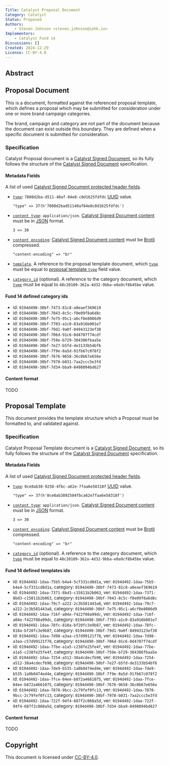 ```yaml
---
Title: Catalyst Proposal Document
Category: Catalyst
Status: Proposed
Authors:
    - Steven Johnson <steven.johnson@iohk.io>
Implementors:
    - Catalyst Fund 14
Discussions: []
Created: 2024-12-29
License: CC-BY-4.0
---
```


## Abstract

## Proposal Document

This is a document, formatted against the referenced proposal template, which defines a proposal which may be submitted
for consideration under one or more brand campaign categories.

The brand, campaign and category are not part of the document because the document can exist outside this boundary.
They are defined when a specific document is submitted for consideration.

### Specification

Catalyst Proposal document is a [Catalyst Signed Document],
so its fully follows the structure of the [Catalyst Signed Document] specification.

#### Metadata Fields

A list of used [Catalyst Signed Document protected header fields](./../signed_doc/spec.md#signed-object-fields).

* [`type`](./../signed_doc/spec.md#type): `7808d2ba-d511-40af-84e8-c0d1625fdfdc` [UUID] value.

  ```CDDL
  "type" => 37(h'7808d2bad51140af84e8c0d1625fdfdc')
  ```

* [`content type`](./../signed_doc/spec.md#content-type): `application/json`.
  [Catalyst Signed Document content] must be in [JSON] format.

  ```CDDL
  3 => 30
  ```

* [`content encoding`](./../signed_doc/spec.md#content-encoding-optional):
  [Catalyst Signed Document content] must be [Brotli] compressed.

  ```CDDL
  "content-encoding" => "br"
  ```

* [`template`](./../signed_doc/meta.md#ref-document-reference).
  A reference to the proposal template document,
  which [`type`](./../signed_doc/spec.md#type) must be equal to
  [proposal template `type`](#proposal-template) field value.

* [`category_id`](./../signed_doc/meta.md#category_id) (optional).
  A reference to the category document,
  which [`type`](./../signed_doc/spec.md#type) must be equal to
  `48c20109-362a-4d32-9bba-e0a9cf8b45be` value.

#### Fund 14 defined category ids

* id: `0194d490-30bf-7473-81c8-a0eaef369619`
* id: `0194d490-30bf-7043-8c5c-f0e09f8a6d8c`
* id: `0194d490-30bf-7e75-95c1-a6cf0e8086d9`
* id: `0194d490-30bf-7703-a1c0-83a916b001e7`
* id: `0194d490-30bf-79d1-9a0f-84943123ef38`
* id: `0194d490-30bf-706d-91c6-0d4707f74cdf`
* id: `0194d490-30bf-759e-b729-304306fbaa5e`
* id: `0194d490-30bf-7e27-b5fd-de3133b54bf6`
* id: `0194d490-30bf-7f9e-8a5d-91fb67c078f2`
* id: `0194d490-30bf-7676-9658-36c0b67e656e`
* id: `0194d490-30bf-7978-b031-7aa2ccc5e3fd`
* id: `0194d490-30bf-7d34-bba9-8498094bd627`

#### Content format

TODO

## Proposal Template

This document provides the template structure which a Proposal must be formatted to, and validated against.

### Specification

Catalyst Proposal Template document is a [Catalyst Signed Document],
so its fully follows the structure of the [Catalyst Signed Document] specification.

#### Metadata Fields

A list of used [Catalyst Signed Document protected header fields](./../signed_doc/spec.md#signed-object-fields).

* [`type`](./../signed_doc/spec.md#type): `0ce8ab38-9258-4fbc-a62e-7faa6e58318f` [UUID] value.

  ```CDDL
  "type" => 37(h'0ce8ab3892584fbca62e7faa6e58318f')
  ```

* [`content type`](./../signed_doc/spec.md#content-type): `application/json`.
  [Catalyst Signed Document content] must be in [JSON] format.

  ```CDDL
  3 => 30
  ```

* [`content encoding`](./../signed_doc/spec.md#content-encoding-optional):
  [Catalyst Signed Document content] must be [Brotli] compressed.

  ```CDDL
  "content-encoding" => "br"
  ```

* [`category_id`](./../signed_doc/meta.md#category_id) (optional).
  A reference to the category document,
  which [`type`](./../signed_doc/spec.md#type) must be equal to
  `48c20109-362a-4d32-9bba-e0a9cf8b45be` value.

#### Fund 14 defined templates ids

* id: `0194d492-1daa-75b5-b4a4-5cf331cd8d1a`, ver: `0194d492-1daa-75b5-b4a4-5cf331cd8d1a`,
  category: `0194d490-30bf-7473-81c8-a0eaef369619`
* id: `0194d492-1daa-7371-8bd3-c15811b2b063`, ver: `0194d492-1daa-7371-8bd3-c15811b2b063`,
  category: `0194d490-30bf-7043-8c5c-f0e09f8a6d8c`
* id: `0194d492-1daa-79c7-a222-2c3b581443a8`, ver: `0194d492-1daa-79c7-a222-2c3b581443a8`,
  category: `0194d490-30bf-7e75-95c1-a6cf0e8086d9`
* id: `0194d492-1daa-716f-a04e-f422f08a99dc`, ver: `0194d492-1daa-716f-a04e-f422f08a99dc`,
  category: `0194d490-30bf-7703-a1c0-83a916b001e7`
* id: `0194d492-1daa-78fc-818a-bf20fc3e9b87`, ver: `0194d492-1daa-78fc-818a-bf20fc3e9b87`,
  category: `0194d490-30bf-79d1-9a0f-84943123ef38`
* id: `0194d492-1daa-7d98-a3aa-c57d99121f78`, ver: `0194d492-1daa-7d98-a3aa-c57d99121f78`,
  category: `0194d490-30bf-706d-91c6-0d4707f74cdf`
* id: `0194d492-1daa-77be-a1a5-c238fe25fe4f`, ver: `0194d492-1daa-77be-a1a5-c238fe25fe4f`,
  category: `0194d490-30bf-759e-b729-304306fbaa5e`
* id: `0194d492-1daa-7254-a512-30a4cdecfb90`, ver: `0194d492-1daa-7254-a512-30a4cdecfb90`,
  category: `0194d490-30bf-7e27-b5fd-de3133b54bf6`
* id: `0194d492-1daa-7de9-b535-1a0b0474ed4e`, ver: `0194d492-1daa-7de9-b535-1a0b0474ed4e`,
  category: `0194d490-30bf-7f9e-8a5d-91fb67c078f2`
* id: `0194d492-1daa-7fce-84ee-b872a4661075`, ver: `0194d492-1daa-7fce-84ee-b872a4661075`,
  category: `0194d490-30bf-7676-9658-36c0b67e656e`
* id: `0194d492-1daa-7878-9bcc-2c79fef0fc13`, ver: `0194d492-1daa-7878-9bcc-2c79fef0fc13`,
  category: `0194d490-30bf-7978-b031-7aa2ccc5e3fd`
* id: `0194d492-1daa-722f-94f4-687f2c068a5d`, ver: `0194d492-1daa-722f-94f4-687f2c068a5d`,
  category: `0194d490-30bf-7d34-bba9-8498094bd627`

#### Content format

TODO

## Copyright

This document is licensed under [CC-BY-4.0](https://creativecommons.org/licenses/by/4.0/legalcode).

[Catalyst Signed Document]: ./../signed_doc/spec.md
[Catalyst Signed Document content]: ./../signed_doc/spec.md#signed-object-content
[Brotli]: https://datatracker.ietf.org/doc/html/rfc7932
[JSON]: https://datatracker.ietf.org/doc/html/rfc7159
[UUID]: https://www.rfc-editor.org/rfc/rfc9562.html
